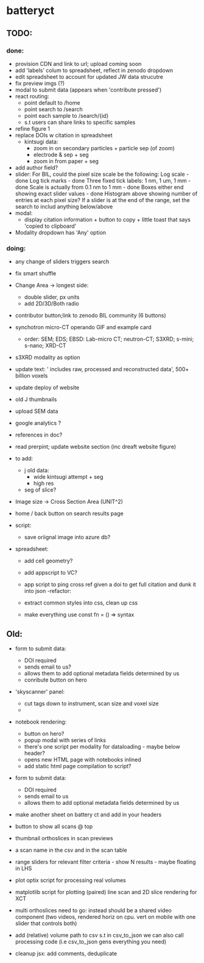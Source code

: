 # batteryct

## TODO:

### done:

- provision CDN and link to url; upload coming soon
- add 'labels' colum to spreadsheet, reflect in zenodo dropdown
- edit spreadsheet to account for updated JW data strucutre
- fix preview imgs (?)
- modal to submit data (appears when 'contribute pressed')
- react routing:
  - point default to /home
  - point search to /search
  - point each sample to /search/{id}
  - s.t users can share links to specific samples
- refine figure 1
- replace DOIs w citation in spreadsheet
  - kintsugi data:
    - zoom in on secondary particles + particle sep (of zoom)
    - electrode & sep + seg
    - zoom in from paper + seg
- add author field?
- slider:
  For BIL, could the pixel size scale be the following:
  Log scale - done
  Log tick marks - done
  Three fixed tick labels: 1 nm, 1 um, 1 mm - done
  Scale is actually from 0.1 nm to 1 mm - done
  Boxes either end showing exact slider values - done
  Histogram above showing number of entries at each pixel size?
  If a slider is at the end of the range, set the search to includ anything below/above
- modal:
  - display citation information + button to copy + little toast that says 'copied to clipboard'
- Modality dropdown has 'Any' option

### doing:

- any change of sliders triggers search
- fix smart shuffle
- Change Area -> longest side:

  - double slider, px units
  - add 2D/3D/Both radio

- contributor button;link to zenodo BIL community (6 buttons)
- synchotron micro-CT operando GIF and example card
  - order: SEM; EDS; EBSD: Lab-micro CT; neutron-CT; S3XRD; s-mini; s-nano; XRD-CT
- s3XRD modality as option
- update text:
  ' includes raw, processed and reconstructed data', 500+ billion voxels
- update deploy of website
- old J thumbnails
- upload SEM data
- google analytics ?
- references in doc?

- read prerpint; update website section (inc dreaft website figure)

- to add:

  - j old data:
    - wide kintsugi attempt + seg
    - high res
  - seg of slice?

- Image size -> Cross Section Area (UNIT^2)

- home / back button on search results page
- script:
  - save oriignal image into azure db?
- spreadsheet:

  - add cell geometry?

  - add appscript to VC?
  - app script to ping cross ref given a doi to get full citation and dunk it into json
    -refactor:
  - extract common styles into css, clean up css
  - make everything use const fn = () => syntax

## Old:

- form to submit data:
  - DOI required
  - sends email to us?
  - allows them to add optional metadata fields determined by us
  - conribute button on hero
- 'skyscanner' panel:
  - cut tags down to instrument, scan size and voxel size
  -
- notebook rendering:

  - button on hero?
  - popup modal with series of links
  - there's one script per modality for dataloading - maybe below header?
  - opens new HTML page with notebooks inlined
  - add static html page compilation to script?

- form to submit data:
  - DOI required
  - sends email to us
  - allows them to add optional metadata fields determined by us
- make another sheet on battery ct and add in your headers
- button to show all scans @ top
- thumbnail orthoslices in scan previews
- a scan name in the csv and in the scan table
- range sliders for relevant filter criteria - show N results - maybe floating in LHS
- plot optix script for processing real volumes
- matplotlib script for plotting (paired) line scan and 2D slice rendering for XCT
- multi orthoslices need to go: instead should be a shared video component (two videos, rendered horiz on cpu. vert on mobile with one slider that controls both)
- add (relative) volume path to csv s.t in csv_to_json we can also call processing code (i.e csv_to_json gens everything you need)
- cleanup jsx: add comments, deduplicate
